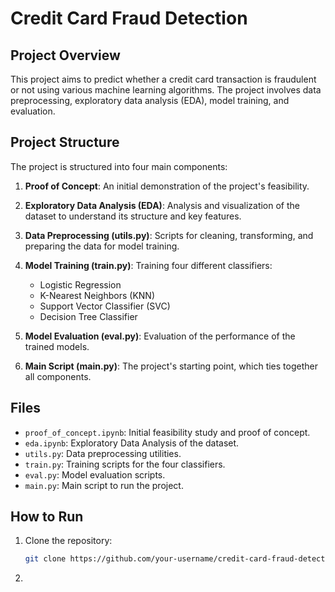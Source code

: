 # Credit Card Fraud Detection

## Project Overview
This project aims to predict whether a credit card transaction is fraudulent or not using various machine learning algorithms. The project involves data preprocessing, exploratory data analysis (EDA), model training, and evaluation.

## Project Structure
The project is structured into four main components:

1. **Proof of Concept**: An initial demonstration of the project's feasibility.
2. **Exploratory Data Analysis (EDA)**: Analysis and visualization of the dataset to understand its structure and key features.
3. **Data Preprocessing (utils.py)**: Scripts for cleaning, transforming, and preparing the data for model training.
4. **Model Training (train.py)**: Training four different classifiers:
   - Logistic Regression
   - K-Nearest Neighbors (KNN)
   - Support Vector Classifier (SVC)
   - Decision Tree Classifier

5. **Model Evaluation (eval.py)**: Evaluation of the performance of the trained models.
6. **Main Script (main.py)**: The project's starting point, which ties together all components.

## Files
- `proof_of_concept.ipynb`: Initial feasibility study and proof of concept.
- `eda.ipynb`: Exploratory Data Analysis of the dataset.
- `utils.py`: Data preprocessing utilities.
- `train.py`: Training scripts for the four classifiers.
- `eval.py`: Model evaluation scripts.
- `main.py`: Main script to run the project.

## How to Run
1. Clone the repository:
   ```bash
   git clone https://github.com/your-username/credit-card-fraud-detection.git

2. 
